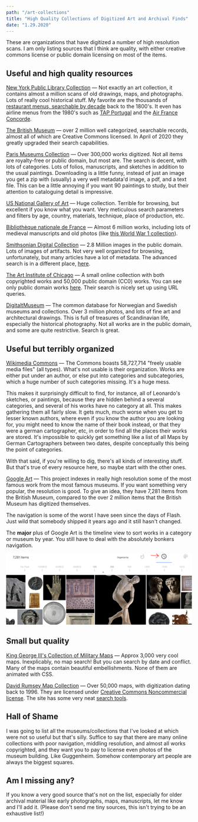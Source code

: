 ```yaml
---
path: "/art-collections"
title: "High Quality Collections of Digitized Art and Archival Finds"
date: "1.29.2020"
---
```


These are organizations that have digitized a number of high resolution scans. I am only listing sources that I think are quality, with either creative commons license or public domain licensing on most of the items.

## Useful and high quality resources

[New York Public Library Collection](https://digitalcollections.nypl.org/) — Not exactly an art collection, it contains almost a million scans of old drawings, maps, and photographs. Lots of really cool historical stuff. My favorite are the thousands of [restaurant menus, searchable by decade](http://menus.nypl.org/menus) back to the 1800's. It even has airline menus from the 1980's such as [TAP Portugal](http://menus.nypl.org/menu_pages/53824/explore) and the [Air France Concorde](http://menus.nypl.org/menu_pages/44451).

[The British Museum](https://www.britishmuseum.org/collection) — over 2 million well categorized, searchable records, almost all of which are Creative Commons licensed. In April of 2020 they greatly upgraded their search capabilities.

[Paris Museums Collection](http://parismuseescollections.paris.fr/en) — Over 300,000 works digitized. Not all items are royalty-free or public domain, but most are. The search is decent, with lots of categories. Lots of folios, manuscripts, and sketches in addition to the usual paintings. Downloading is a little funny, instead of just an image you get a zip with (usually) a very well metadata'd image, a pdf, and a text file. This can be a little annoying if you want 90 paintings to study, but their attention to cataloguing detail is impressive.

[US National Gallery of Art](https://www.nga.gov/collection.html) — Huge collection. Terrible for browsing, but excellent if you know what you want. Very meticulous search parameters and filters by age, country, materials, technique, place of production, etc.

[Bibliothèque nationale de France](https://gallica.bnf.fr/accueil/en/content/accueil-e) — Almost 6 million works, including lots of medieval manuscripts and old photos (like [this World War 1 collection](https://gallica.bnf.fr/html/und/histoire/premiere-guerre-mondiale)).

[Smithsonian Digital Collection](https://www.si.edu/explore) — 2.8 Million images in the public domain. Lots of images of artifacts. Not very well organized for browsing, unfortunately, but many articles have a lot of metadata. The advanced search is in a different place, [here](http://collections.si.edu/search/).

[The Art Institute of Chicago](https://www.artic.edu/collection) — A small online collection with both copyrighted works and 50,000 public domain (CC0) works. You can see only public domain works [here](https://www.artic.edu/collection?is_public_domain=1). Their search is nicely set up using URL queries.

[DigitaltMuseum](https://digitaltmuseum.org/) — The common database for Norwegian and Swedish museums and collections. Over 3 million photos, and lots of fine art and architectural drawings. This is full of treasures of Scandinavian life, especially the historical photography. Not all works are in the public domain, and some are quite restrictive. Search is great.

## Useful but terribly organized

[Wikimedia Commons](https://commons.wikimedia.org/wiki/Main_Page) — The Commons boasts 58,727,714 "freely usable media files" (all types). What's not usable is their organization. Works are either put under an author, or else put into categories and subcategories, which a huge number of such categories missing. It's a huge mess.


This makes it surprisingly difficult to find, for instance, all of Leonardo's sketches, or paintings, because they are hidden behind a several categories, and several of his works have no category at all. This makes gathering them all fairly slow. It gets much, much worse when you get to lesser known authors, where even if you know the author you are looking for, you might need to know the name of their book instead, or that they were a german cartographer, etc, in order to find all the places their works are stored.  It's impossible to quickly get something like a list of all Maps by German Cartographers between two dates, despite conceptually this being the point of categories.

With that said, if you're willing to dig, there's all kinds of interesting stuff. But that's true of every resource here, so maybe start with the other ones.


[Google Art](https://artsandculture.google.com/explore) — This project indexes in really high resolution some of the most famous work from the most famous museums. If you want something very popular, the resolution is good. To give an idea, they have 7,281 items from the British Museum, compared to the over 2 million items that the British Museum has digitized themselves.

The navigation is some of the worst I have seen since the days of Flash. Just wild that somebody shipped it years ago and it still hasn't changed.

The **major** plus of Google Art is the timeline view to sort works in a category or museum by year. You still have to deal with the absolutely bonkers navigation.

<img src="../images/posts/art-collections/timeline.png" alt="Google Art Timeline" title="Google Art Timeline" />


## Small but quality

[King George III's Collection of Military Maps](https://militarymaps.rct.uk/the-maps) — Approx 3,000 very cool maps. Inexplicably, no map search! But you can search by date and conflict. Many of the maps contain  beautiful embellishments. None of them are animated with CSS.

[David Rumsey Map Collection](https://www.davidrumsey.com/) — Over 50,000 maps, with digitization dating back to 1996. They are licensed under [Creative Commons Noncommercial license](https://creativecommons.org/licenses/by-nc-sa/3.0/). The site has some very neat [search tools](https://www.davidrumsey.com/view).

## Hall of Shame

I was going to list all the museums/collections that I've looked at which were not so useful but that's silly. Suffice to say that there are many online collections with poor navigation, middling resolution, and almost all works copyrighted, and they want you to pay to license even photos of the museum building. Like Guggenheim. Somehow contemporary art people are always the biggest squares.


## Am I missing any?

If you know a very good source that's not on the list, especially for older archival material like early photographs, maps, manuscripts, let me know and I'll add it. (Please don't send me tiny sources, this isn't trying to be an exhaustive list!)